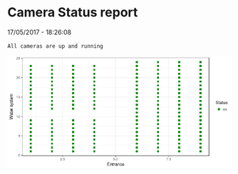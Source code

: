 Camera Status report
================
17/05/2017 - 18:26:08

    All cameras are up and running

![](camreport_files/figure-markdown_github/unnamed-chunk-2-1.png)
